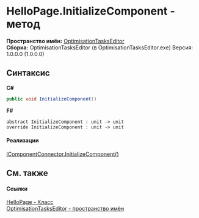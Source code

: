 # HelloPage.InitializeComponent - метод
 

**Пространство имён:**&nbsp;<a href="N_OptimisationTasksEditor">OptimisationTasksEditor</a><br />**Сборка:**&nbsp;OptimisationTasksEditor (в OptimisationTasksEditor.exe) Версия: 1.0.0.0 (1.0.0.0)

## Синтаксис

**C#**<br />
``` C#
public void InitializeComponent()
```

**F#**<br />
``` F#
abstract InitializeComponent : unit -> unit 
override InitializeComponent : unit -> unit 
```


#### Реализации
<a href="http://msdn2.microsoft.com/ru-ru/library/ms603526" target="_blank">IComponentConnector.InitializeComponent()</a><br />

## См. также


#### Ссылки
<a href="T_OptimisationTasksEditor_HelloPage">HelloPage - Класс</a><br /><a href="N_OptimisationTasksEditor">OptimisationTasksEditor - пространство имён</a><br />